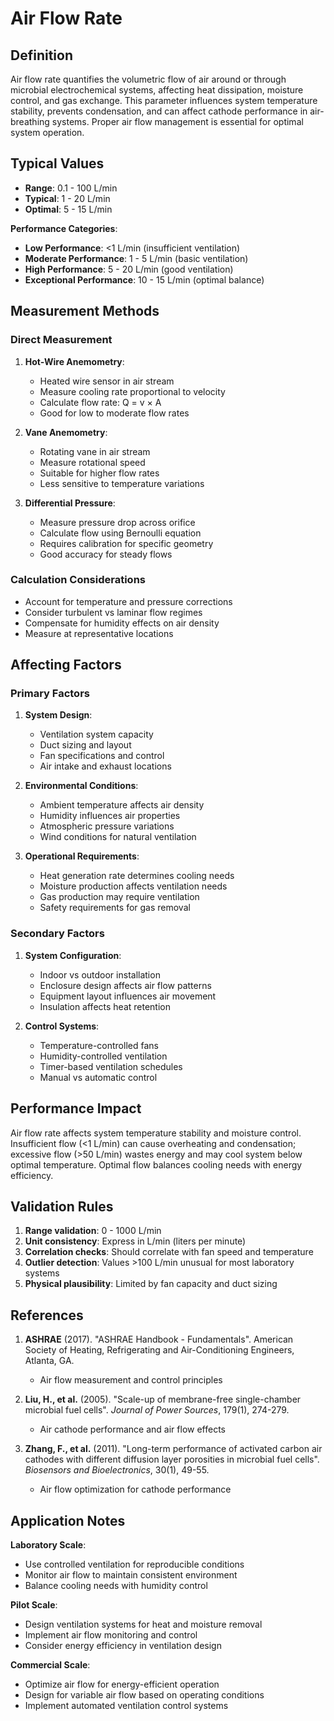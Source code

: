 <!--
Parameter ID: air_flow_rate
Category: environmental
Generated: 2025-01-16T12:08:00.000Z
-->

# Air Flow Rate

## Definition

Air flow rate quantifies the volumetric flow of air around or through microbial
electrochemical systems, affecting heat dissipation, moisture control, and gas
exchange. This parameter influences system temperature stability, prevents
condensation, and can affect cathode performance in air-breathing systems.
Proper air flow management is essential for optimal system operation.

## Typical Values

- **Range**: 0.1 - 100 L/min
- **Typical**: 1 - 20 L/min
- **Optimal**: 5 - 15 L/min

**Performance Categories**:

- **Low Performance**: <1 L/min (insufficient ventilation)
- **Moderate Performance**: 1 - 5 L/min (basic ventilation)
- **High Performance**: 5 - 20 L/min (good ventilation)
- **Exceptional Performance**: 10 - 15 L/min (optimal balance)

## Measurement Methods

### Direct Measurement

1. **Hot-Wire Anemometry**:

   - Heated wire sensor in air stream
   - Measure cooling rate proportional to velocity
   - Calculate flow rate: Q = v × A
   - Good for low to moderate flow rates

2. **Vane Anemometry**:

   - Rotating vane in air stream
   - Measure rotational speed
   - Suitable for higher flow rates
   - Less sensitive to temperature variations

3. **Differential Pressure**:
   - Measure pressure drop across orifice
   - Calculate flow using Bernoulli equation
   - Requires calibration for specific geometry
   - Good accuracy for steady flows

### Calculation Considerations

- Account for temperature and pressure corrections
- Consider turbulent vs laminar flow regimes
- Compensate for humidity effects on air density
- Measure at representative locations

## Affecting Factors

### Primary Factors

1. **System Design**:

   - Ventilation system capacity
   - Duct sizing and layout
   - Fan specifications and control
   - Air intake and exhaust locations

2. **Environmental Conditions**:

   - Ambient temperature affects air density
   - Humidity influences air properties
   - Atmospheric pressure variations
   - Wind conditions for natural ventilation

3. **Operational Requirements**:
   - Heat generation rate determines cooling needs
   - Moisture production affects ventilation needs
   - Gas production may require ventilation
   - Safety requirements for gas removal

### Secondary Factors

1. **System Configuration**:

   - Indoor vs outdoor installation
   - Enclosure design affects air flow patterns
   - Equipment layout influences air movement
   - Insulation affects heat retention

2. **Control Systems**:
   - Temperature-controlled fans
   - Humidity-controlled ventilation
   - Timer-based ventilation schedules
   - Manual vs automatic control

## Performance Impact

Air flow rate affects system temperature stability and moisture control.
Insufficient flow (<1 L/min) can cause overheating and condensation; excessive
flow (>50 L/min) wastes energy and may cool system below optimal temperature.
Optimal flow balances cooling needs with energy efficiency.

## Validation Rules

1. **Range validation**: 0 - 1000 L/min
2. **Unit consistency**: Express in L/min (liters per minute)
3. **Correlation checks**: Should correlate with fan speed and temperature
4. **Outlier detection**: Values >100 L/min unusual for most laboratory systems
5. **Physical plausibility**: Limited by fan capacity and duct sizing

## References

1. **ASHRAE** (2017). "ASHRAE Handbook - Fundamentals". American Society of
   Heating, Refrigerating and Air-Conditioning Engineers, Atlanta, GA.

   - Air flow measurement and control principles

2. **Liu, H., et al.** (2005). "Scale-up of membrane-free single-chamber
   microbial fuel cells". _Journal of Power Sources_, 179(1), 274-279.

   - Air cathode performance and air flow effects

3. **Zhang, F., et al.** (2011). "Long-term performance of activated carbon air
   cathodes with different diffusion layer porosities in microbial fuel cells".
   _Biosensors and Bioelectronics_, 30(1), 49-55.
   - Air flow optimization for cathode performance

## Application Notes

**Laboratory Scale**:

- Use controlled ventilation for reproducible conditions
- Monitor air flow to maintain consistent environment
- Balance cooling needs with humidity control

**Pilot Scale**:

- Design ventilation systems for heat and moisture removal
- Implement air flow monitoring and control
- Consider energy efficiency in ventilation design

**Commercial Scale**:

- Optimize air flow for energy-efficient operation
- Design for variable air flow based on operating conditions
- Implement automated ventilation control systems
